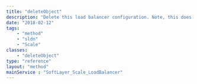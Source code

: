 ```yaml
---
title: "deleteObject"
description: "Delete this load balancer configuration. Note, this does not affect existing scaled members. Once deleted however, future scaled members will not be load balanced with this configuration. "
date: "2018-02-12"
tags:
    - "method"
    - "sldn"
    - "Scale"
classes:
    - "deleteObject"
type: "reference"
layout: "method"
mainService : "SoftLayer_Scale_LoadBalancer"
---
```

